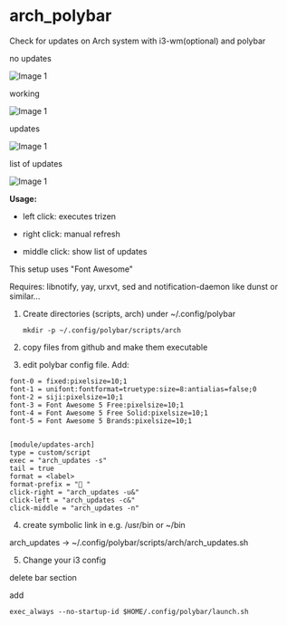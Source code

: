 # arch_polybar
Check for updates on Arch system with i3-wm(optional) and polybar

no updates

![Image 1](https://i.imgur.com/H7rKgiX.png)

working

![Image 1](https://i.imgur.com/98eSzTU.png)

updates

![Image 1](https://i.imgur.com/PQNtLNz.png)

list of updates

![Image 1](https://i.imgur.com/ZCV15ls.png)


**Usage:**

* left click: executes trizen

* right click: manual refresh

* middle click: show list of updates


This setup uses "Font Awesome"

Requires: libnotify, yay, urxvt, sed and notification-daemon like dunst or similar...

1. Create directories (scripts, arch) under ~/.config/polybar
   ```
   mkdir -p ~/.config/polybar/scripts/arch
   ```
2. copy files from github and make them executable

3. edit polybar config file.
Add:

```
font-0 = fixed:pixelsize=10;1
font-1 = unifont:fontformat=truetype:size=8:antialias=false;0
font-2 = siji:pixelsize=10;1
font-3 = Font Awesome 5 Free:pixelsize=10;1
font-4 = Font Awesome 5 Free Solid:pixelsize=10;1
font-5 = Font Awesome 5 Brands:pixelsize=10;1


[module/updates-arch]
type = custom/script
exec = "arch_updates -s"
tail = true
format = <label>
format-prefix = " "
click-right = "arch_updates -u&"
click-left = "arch_updates -c&"
click-middle = "arch_updates -n"
```

4. create symbolic link in e.g. /usr/bin or ~/bin

arch_updates -> ~/.config/polybar/scripts/arch/arch_updates.sh

5. Change your i3 config

delete bar section

add
```
exec_always --no-startup-id $HOME/.config/polybar/launch.sh
```





